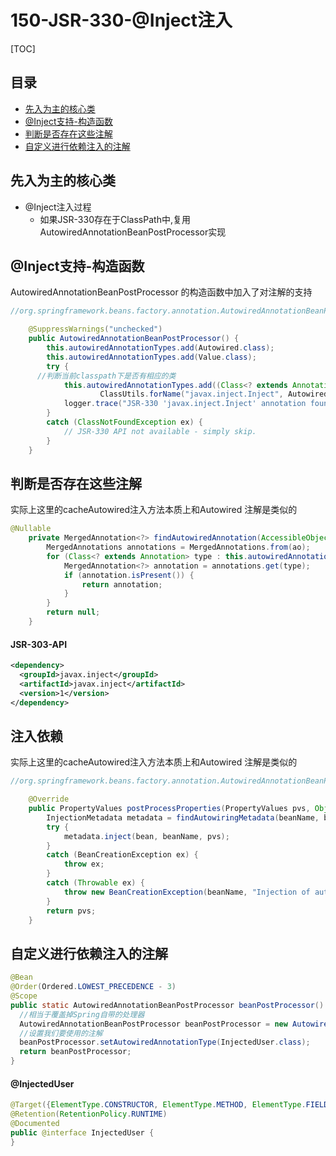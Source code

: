 # 150-JSR-330-@Inject注入

[TOC]

## 目录

- [先入为主的核心类](#先入为主的核心类)
- [@Inject支持-构造函数](#@Inject支持-构造函数)
- [判断是否存在这些注解](#判断是否存在这些注解)
- [自定义进行依赖注入的注解](#自定义进行依赖注入的注解)

## 先入为主的核心类

- @Inject注入过程
  - 如果JSR-330存在于ClassPath中,复用AutowiredAnnotationBeanPostProcessor实现

## @Inject支持-构造函数

AutowiredAnnotationBeanPostProcessor 的构造函数中加入了对注解的支持

```java
//org.springframework.beans.factory.annotation.AutowiredAnnotationBeanPostProcessor#AutowiredAnnotationBeanPostProcessor

	@SuppressWarnings("unchecked")
	public AutowiredAnnotationBeanPostProcessor() {
		this.autowiredAnnotationTypes.add(Autowired.class);
		this.autowiredAnnotationTypes.add(Value.class);
		try {
      //判断当前classpath下是否有相应的类
			this.autowiredAnnotationTypes.add((Class<? extends Annotation>)
					ClassUtils.forName("javax.inject.Inject", AutowiredAnnotationBeanPostProcessor.class.getClassLoader()));
			logger.trace("JSR-330 'javax.inject.Inject' annotation found and supported for autowiring");
		}
		catch (ClassNotFoundException ex) {
			// JSR-330 API not available - simply skip.
		}
	}


```

## 判断是否存在这些注解

实际上这里的cacheAutowired注入方法本质上和Autowired 注解是类似的

```java
@Nullable
	private MergedAnnotation<?> findAutowiredAnnotation(AccessibleObject ao) {
		MergedAnnotations annotations = MergedAnnotations.from(ao);
		for (Class<? extends Annotation> type : this.autowiredAnnotationTypes) {
			MergedAnnotation<?> annotation = annotations.get(type);
			if (annotation.isPresent()) {
				return annotation;
			}
		}
		return null;
	}
```

#### JSR-303-API

```xml
<dependency>
  <groupId>javax.inject</groupId>
  <artifactId>javax.inject</artifactId>
  <version>1</version>
</dependency>
```

## 注入依赖

实际上这里的cacheAutowired注入方法本质上和Autowired 注解是类似的

```java
//org.springframework.beans.factory.annotation.AutowiredAnnotationBeanPostProcessor#postProcessProperties

	@Override
	public PropertyValues postProcessProperties(PropertyValues pvs, Object bean, String beanName) {
		InjectionMetadata metadata = findAutowiringMetadata(beanName, bean.getClass(), pvs);
		try {
			metadata.inject(bean, beanName, pvs);
		}
		catch (BeanCreationException ex) {
			throw ex;
		}
		catch (Throwable ex) {
			throw new BeanCreationException(beanName, "Injection of autowired dependencies failed", ex);
		}
		return pvs;
	}
```

## 自定义进行依赖注入的注解

```java
@Bean
@Order(Ordered.LOWEST_PRECEDENCE - 3)
@Scope
public static AutowiredAnnotationBeanPostProcessor beanPostProcessor() {
  //相当于覆盖掉Spring自带的处理器
  AutowiredAnnotationBeanPostProcessor beanPostProcessor = new AutowiredAnnotationBeanPostProcessor();
  //设置我们要使用的注解
  beanPostProcessor.setAutowiredAnnotationType(InjectedUser.class);
  return beanPostProcessor;
}
```

#### @InjectedUser

```java
@Target({ElementType.CONSTRUCTOR, ElementType.METHOD, ElementType.FIELD})
@Retention(RetentionPolicy.RUNTIME)
@Documented
public @interface InjectedUser {
}

```

